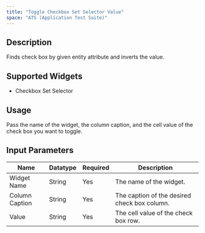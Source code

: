 ```yaml
---
title: "Toggle Checkbox Set Selector Value"
space: "ATS (Application Test Suite)"
---
```

## Description

Finds check box by given entity attribute and inverts the value.

## Supported Widgets

 + Checkbox Set Selector

## Usage

Pass the name of the widget, the column caption, and the cell value of the check box you want to toggle.

## Input Parameters

Name | Datatype | Required | Description
---- |--------| -------|---------------
Widget Name | String | Yes | The name of the widget.
Column Caption | String | Yes | The caption of the desired check box column.
Value | String | Yes | The cell value of the check box row.

